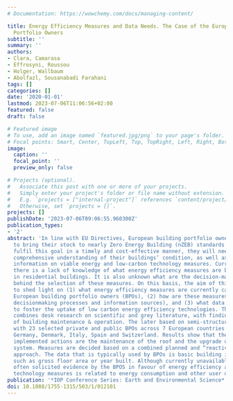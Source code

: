 ```yaml
---
# Documentation: https://wowchemy.com/docs/managing-content/

title: Energy Efficiency Measures and Data Needs. The Case of the European Building
  Portfolio Owners
subtitle: ''
summary: ''
authors:
- Clara, Camarasa
- Effrosyni, Roussou
- Holger, Wallbaum
- Abolfazl, Sousanabadi Farahani
tags: []
categories: []
date: '2020-01-01'
lastmod: 2023-07-06T11:06:56+02:00
featured: false
draft: false

# Featured image
# To use, add an image named `featured.jpg/png` to your page's folder.
# Focal points: Smart, Center, TopLeft, Top, TopRight, Left, Right, BottomLeft, Bottom, BottomRight.
image:
  caption: ''
  focal_point: ''
  preview_only: false

# Projects (optional).
#   Associate this post with one or more of your projects.
#   Simply enter your project's folder or file name without extension.
#   E.g. `projects = ["internal-project"]` references `content/project/deep-learning/index.md`.
#   Otherwise, set `projects = []`.
projects: []
publishDate: '2023-07-06T09:06:55.960300Z'
publication_types:
- '2'
abstract: 'In line with EU Directives, European building portfolio owners are required
  to bring their stock to nearly Zero Energy Building (nZEB) standards by 2050. To
  fulfil this goal in a timely and cost-effective manner, they will need to have a
  comprehensive understanding of their buildings’ condition, as well as consistent
  information on viable energy and low-carbon technology measures. Currently, in Europe,
  there is a lack of knowledge of what energy efficiency measures are being implemented
  in residential buildings. It is also unknown what are the decision-making processes
  behind the selection of these measures. On this basis, the aim of this study is
  to shed light on (1) what energy efficiency measures are currently carried out across
  European building portfolio owners (BPOs), (2) how are these measures selected (i.e.
  decisionmaking processes and information sources), and (3) what data would be needed
  to foster the uptake of low carbon energy efficiency technologies. The applied methodology
  combines desk research on scientific and grey literature, with findings in the field
  of building maintenance & operation. The later based on semi-structured interviews
  with 23 selected private and public BPOs across 7 European countries: Sweden, UK,
  Germany, Denmark, Italy, Spain and Switzerland. Results show that the most often
  implemented actions are the maintenance of the roof and the upgrade of the heating
  system. Measures are decided based on a combined planned and “reactive” (i.e. problem/solution)
  approach. The data that is typically used by BPOs is basic building information,
  such as gross floor area or year built. Although currently unavailable, the most
  often solicited evidence by the BPOS in favour of energy efficiency and low carbon
  technology measures is related to energy consumption and other user data.  '
publication: '*IOP Conference Series: Earth and Environmental Science*'
doi: 10.1088/1755-1315/503/1/012101
---
```

